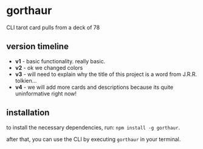 # gorthaur

CLI tarot card pulls from a deck of 78

## version timeline

- **v1** - basic functionality. really basic.
- **v2** - ok we changed colors
- **v3** - will need to explain why the title of this project is a word from J.R.R. tolkien...
- **v4** - we will add more cards and descriptions because its quite uninformative right now!

## installation

to install the necessary dependencies, run: `npm install -g gorthaur`. 

after that, you can use the CLI by executing `gorthaur` in your terminal.
